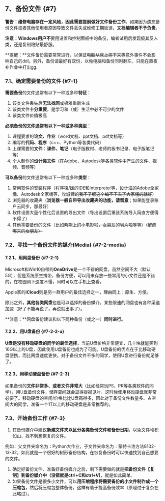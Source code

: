 ## 7、备份文件 {#7}

**警告：**维修电脑存在一定风险，因此需要提前做好**文件备份工作**。如果因为遗忘备份文件或者其他使用者原因导致文件丢失或维修工期延误，**文档编辑者不予负责**。

**注意：**Windows用户**不**要用设置和控制面板中的备份，编者试用后发现极其反人类，还是复制粘贴最舒服。

**提醒：**文件备份需要常常进行，以保证~~电脑从床上摔下来等~~意外事件不会影响自己的ddl。另外，备份请最好有双份，以免电脑和备份同时翻车，只能在熬夜补作业中打出gg.

### 7.1、确定需要备份的文件 {#7-1}

**需要备份**的文件通常有以下一种或多种**特征**：

1.  该类文件丢失后**无法找回**或极难重新生成
2.  该类文件**十分重要**，是学习和（或）生活中必不可少的文件
3.  该类文件价值极高

**必须备份的文件通常有以下一种或多种类型**：

1.  课程要求的**论文、作业**（word文档、ppt文档、pdf文档等）
2.  编写的**代码、程序**（c++、Python等各类代码）
3.  上课需要的**文件：课件、笔记**（电子版教材、老师的板书记录、电子版笔记等）
4.  个人制作的**设计类文件**（在Adobe、Autodesk等各类软件中产生的文件、视频、音频等）

**可以备份**的文件通常有以下一种或多种**类型**：

1.  常用软件的安装程序（程序猿/媛的IDE和Interpreter等，设计湿的Adobe全家桶、Autodesk全家桶等，攻城狮的~~我不了解这个编不下去了大家懂的就好~~）
2.  浏览器的收藏夹（**浏览器一般自带导出收藏夹的功能，请留意**；如果能登录账户云同步，那最好）
3.  软件设置大量个性化后设置的导出文件（导出设置后重装系统导入简直方便得不得了）
4.  其他需要备份的文件（比如紫荆上的~~小~~电影啦~~，女朋友的皂片啦等等~~）~~（醒醒哪来的女朋友）~~

### 7.2、寻找一个备份文件的媒介(Media) {#7-2-media}

#### 7.2.1、用网盘备份 {#7-2-1}

Microsoft和Win10自带的**OneDrive**是一个不错的网盘，虽然空间不大（默认5G），但是系统原生携带，备份方便，可以用来存放一些常用的小文件还是不错的，在校园网下速度不慢，同时可以在手机上查看。

Apple家的**iCloud**则是另一群用户的最佳选择之一，理由同上：原生、方便。

除此之外，**其他各类网盘**也是可以选择的备份媒介，某些限速的网盘也有各种渠道加速（好了不能再说了，再说就出事了）。

**注意：**网盘备份建议和以下两种备份（或之一）**同时进行**。

#### 7.2.2、用U盘备份 {#7-2-2-u}

**U盘是没有移动硬盘的同学的最佳选择**，当前U盘价格非常便宜，几十块就能买到16G以上的U盘，因此使用U盘备份也成为了可能。U盘备份的优点在于比移动硬盘便携，而比网盘速度更快，对于备份文件不多的同学，使用U盘进行备份就足够了。

#### 7.2.3、用移动硬盘备份 {#7-2-3}

如果备份的**文件非常多、或者文件非常大**（比如经常玩PS、PR等各类软件的同学），用U盘备份文件，储存空间就会显得捉襟见肘，这时候使用移动硬盘就非常必要了。移动硬盘的空间/价格比比U盘高得多，因此对于备份文件数量多、占空间大的同学，准备一个1T以上的移动硬盘是非常推荐的。

### 7.3、开始备份工作 {#7-3}

1.  在备份媒介中建议**新建文件夹以区分各类备份文件和备份日期**，以免文件堆积如山、找不到想恢复的文件。

例如：父文件夹命名为：Python大作业，子文件夹命名为：蒙特卡洛方法8102-13-32，如此就是一个很好的树形备份结构，在恢复备份时可以快速找到自己想要的文件。

1.  确定好备份文件、准备好备份媒介之后，剩下需要做的就是**把备份文件【复制】到备份媒介中（没错就是ctrl+C和ctrl+V)**，就是如此简单。
2.  如果备份文件是很多小文件，可以**用压缩程序将需要备份的小文件制作成一个压缩包**，然后将压缩包整体备份，这样有助于提高备份效率（原理过于复杂在此略过）。